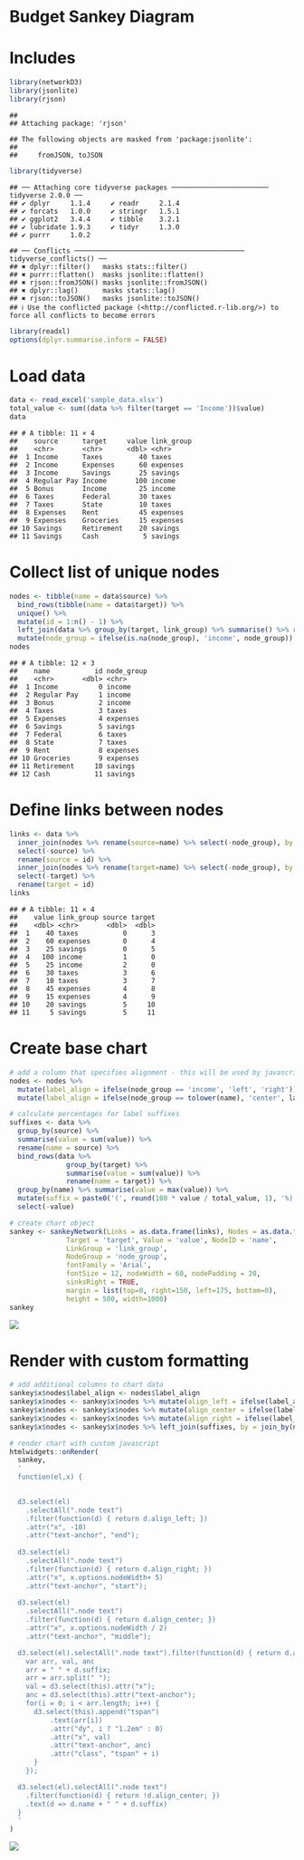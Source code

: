 Budget Sankey Diagram
================

# Includes

``` r
library(networkD3)
library(jsonlite)
library(rjson)
```

    ## 
    ## Attaching package: 'rjson'

    ## The following objects are masked from 'package:jsonlite':
    ## 
    ##     fromJSON, toJSON

``` r
library(tidyverse)
```

    ## ── Attaching core tidyverse packages ──────────────────────── tidyverse 2.0.0 ──
    ## ✔ dplyr     1.1.4     ✔ readr     2.1.4
    ## ✔ forcats   1.0.0     ✔ stringr   1.5.1
    ## ✔ ggplot2   3.4.4     ✔ tibble    3.2.1
    ## ✔ lubridate 1.9.3     ✔ tidyr     1.3.0
    ## ✔ purrr     1.0.2

    ## ── Conflicts ────────────────────────────────────────── tidyverse_conflicts() ──
    ## ✖ dplyr::filter()   masks stats::filter()
    ## ✖ purrr::flatten()  masks jsonlite::flatten()
    ## ✖ rjson::fromJSON() masks jsonlite::fromJSON()
    ## ✖ dplyr::lag()      masks stats::lag()
    ## ✖ rjson::toJSON()   masks jsonlite::toJSON()
    ## ℹ Use the conflicted package (<http://conflicted.r-lib.org/>) to force all conflicts to become errors

``` r
library(readxl)
options(dplyr.summarise.inform = FALSE)
```

# Load data

``` r
data <- read_excel('sample_data.xlsx')
total_value <- sum((data %>% filter(target == 'Income'))$value)
data
```

    ## # A tibble: 11 × 4
    ##    source      target     value link_group
    ##    <chr>       <chr>      <dbl> <chr>     
    ##  1 Income      Taxes         40 taxes     
    ##  2 Income      Expenses      60 expenses  
    ##  3 Income      Savings       25 savings   
    ##  4 Regular Pay Income       100 income    
    ##  5 Bonus       Income        25 income    
    ##  6 Taxes       Federal       30 taxes     
    ##  7 Taxes       State         10 taxes     
    ##  8 Expenses    Rent          45 expenses  
    ##  9 Expenses    Groceries     15 expenses  
    ## 10 Savings     Retirement    20 savings   
    ## 11 Savings     Cash           5 savings

# Collect list of unique nodes

``` r
nodes <- tibble(name = data$source) %>%
  bind_rows(tibble(name = data$target)) %>%
  unique() %>%
  mutate(id = 1:n() - 1) %>%
  left_join(data %>% group_by(target, link_group) %>% summarise() %>% rename(name = target, node_group = link_group), by = join_by(name)) %>%
  mutate(node_group = ifelse(is.na(node_group), 'income', node_group))
nodes
```

    ## # A tibble: 12 × 3
    ##    name           id node_group
    ##    <chr>       <dbl> <chr>     
    ##  1 Income          0 income    
    ##  2 Regular Pay     1 income    
    ##  3 Bonus           2 income    
    ##  4 Taxes           3 taxes     
    ##  5 Expenses        4 expenses  
    ##  6 Savings         5 savings   
    ##  7 Federal         6 taxes     
    ##  8 State           7 taxes     
    ##  9 Rent            8 expenses  
    ## 10 Groceries       9 expenses  
    ## 11 Retirement     10 savings   
    ## 12 Cash           11 savings

# Define links between nodes

``` r
links <- data %>%
  inner_join(nodes %>% rename(source=name) %>% select(-node_group), by = join_by(source)) %>%
  select(-source) %>%
  rename(source = id) %>%
  inner_join(nodes %>% rename(target=name) %>% select(-node_group), by = join_by(target)) %>%
  select(-target) %>%
  rename(target = id)
links
```

    ## # A tibble: 11 × 4
    ##    value link_group source target
    ##    <dbl> <chr>       <dbl>  <dbl>
    ##  1    40 taxes           0      3
    ##  2    60 expenses        0      4
    ##  3    25 savings         0      5
    ##  4   100 income          1      0
    ##  5    25 income          2      0
    ##  6    30 taxes           3      6
    ##  7    10 taxes           3      7
    ##  8    45 expenses        4      8
    ##  9    15 expenses        4      9
    ## 10    20 savings         5     10
    ## 11     5 savings         5     11

# Create base chart

``` r
# add a column that specifies alignment - this will be used by javascript later
nodes <- nodes %>%
  mutate(label_align = ifelse(node_group == 'income', 'left', 'right')) %>%
  mutate(label_align = ifelse(node_group == tolower(name), 'center', label_align))

# calculate percentages for label suffixes
suffixes <- data %>%
  group_by(source) %>%
  summarise(value = sum(value)) %>%
  rename(name = source) %>%
  bind_rows(data %>%
              group_by(target) %>%
              summarise(value = sum(value)) %>%
              rename(name = target)) %>%
  group_by(name) %>% summarise(value = max(value)) %>%
  mutate(suffix = paste0('(', round(100 * value / total_value, 1), '%)')) %>%
  select(-value)

# create chart object
sankey <- sankeyNetwork(Links = as.data.frame(links), Nodes = as.data.frame(nodes), Source = 'source',
              Target = 'target', Value = 'value', NodeID = 'name',
              LinkGroup = 'link_group',
              NodeGroup = 'node_group',
              fontFamily = 'Arial',
              fontSize = 12, nodeWidth = 60, nodePadding = 20,
              sinksRight = TRUE,
              margin = list(top=0, right=150, left=175, bottom=0),
              height = 500, width=1000)
sankey
```

![](budget_sankey_files/figure-gfm/unnamed-chunk-5-1.png)<!-- -->

# Render with custom formatting

``` r
# add additional columns to chart data
sankey$x$nodes$label_align <- nodes$label_align
sankey$x$nodes <- sankey$x$nodes %>% mutate(align_left = ifelse(label_align == 'left', TRUE, FALSE))
sankey$x$nodes <- sankey$x$nodes %>% mutate(align_center = ifelse(label_align == 'center', TRUE, FALSE))
sankey$x$nodes <- sankey$x$nodes %>% mutate(align_right = ifelse(label_align == 'right', TRUE, FALSE))
sankey$x$nodes <- sankey$x$nodes %>% left_join(suffixes, by = join_by(name))

# render chart with custom javascript
htmlwidgets::onRender(
  sankey,
  '
  function(el,x) {

  
  d3.select(el)
    .selectAll(".node text")
    .filter(function(d) { return d.align_left; })
    .attr("x", -10)
    .attr("text-anchor", "end");
    
  d3.select(el)
    .selectAll(".node text")
    .filter(function(d) { return d.align_right; })
    .attr("x", x.options.nodeWidth+ 5)
    .attr("text-anchor", "start");
  
  d3.select(el)
    .selectAll(".node text")
    .filter(function(d) { return d.align_center; })
    .attr("x", x.options.nodeWidth / 2)
    .attr("text-anchor", "middle");

  d3.select(el).selectAll(".node text").filter(function(d) { return d.align_center; }).each(function(d){
    var arr, val, anc
    arr = " " + d.suffix;
    arr = arr.split(" ");
    val = d3.select(this).attr("x");
    anc = d3.select(this).attr("text-anchor"); 
    for(i = 0; i < arr.length; i++) {
      d3.select(this).append("tspan")
          .text(arr[i])
          .attr("dy", i ? "1.2em" : 0)
          .attr("x", val)
          .attr("text-anchor", anc)
          .attr("class", "tspan" + i)
      }
    });

  d3.select(el).selectAll(".node text")
    .filter(function(d) { return !d.align_center; })
    .text(d => d.name + " " + d.suffix)
  }
  '
)
```

![](budget_sankey_files/figure-gfm/unnamed-chunk-6-1.png)<!-- -->
